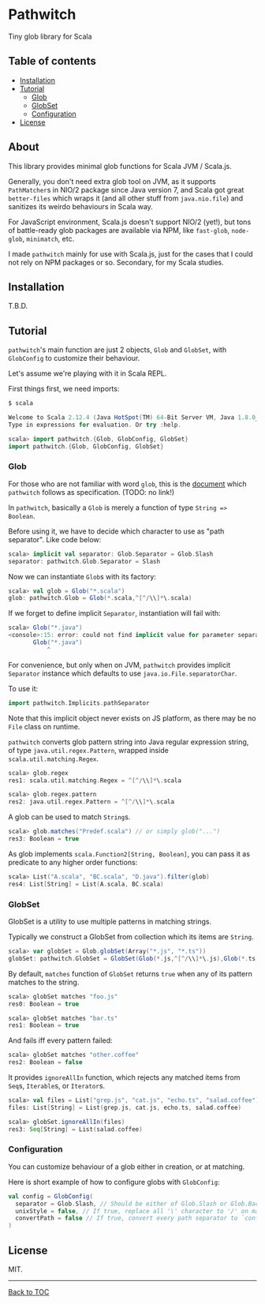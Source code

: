 Pathwitch
=========

Tiny glob library for Scala

## Table of contents

* [Installation](#installtion)
* [Tutorial](#tutorial)
  * [Glob](#glob)
  * [GlobSet](#globset)
  * [Configuration](#configuration)
* [License](#license)

## About

This library provides minimal glob functions for Scala JVM / Scala.js.

Generally, you don't need extra glob tool on JVM, as it supports `PathMatcher`s in NIO/2 package since Java version 7, and Scala got great `better-files` which wraps it (and all other stuff from `java.nio.file`) and sanitizes its weirdo behaviours in Scala way.

For JavaScript environment, Scala.js doesn't support NIO/2 (yet!), but tons of battle-ready glob packages are available via NPM, like `fast-glob`, `node-glob`, `minimatch`, etc.

I made `pathwitch` mainly for use with Scala.js, just for the cases that I could not rely on NPM packages or so. Secondary, for my Scala studies.

## Installation

T.B.D.

## Tutorial

`pathwitch`'s main function are just 2 objects, `Glob` and `GlobSet`, with `GlobConfig` to customize their behaviour.

Let's assume we're playing with it in Scala REPL.

First things first, we need imports:

```scala
$ scala

Welcome to Scala 2.12.4 (Java HotSpot(TM) 64-Bit Server VM, Java 1.8.0_181).
Type in expressions for evaluation. Or try :help.

scala> import pathwitch.{Glob, GlobConfig, GlobSet}
import pathwitch.{Glob, GlobConfig, GlobSet}
```

### Glob

For those who are not familiar with word `glob`, this is the [document][glob-doc] which `pathwitch` follows as specification. (TODO: no link!)

In `pathwitch`, basically a `Glob` is merely a function of type `String => Boolean`.

Before using it, we have to decide which character to use as "path separator". Like code below:

```scala
scala> implicit val separator: Glob.Separator = Glob.Slash
separator: pathwitch.Glob.Separator = Slash
```

Now we can instantiate `Glob`s with its factory:

```scala
scala> val glob = Glob("*.scala")
glob: pathwitch.Glob = Glob(*.scala,^[^/\\]*\.scala)
```

If we forget to define implicit `Separator`, instantiation will fail with:

```scala
scala> Glob("*.java")
<console>:15: error: could not find implicit value for parameter separator: pathwitch.Glob.Separator
       Glob("*.java")
           ^
```

For convenience, but only when on JVM, `pathwitch` provides implicit `Separator` instance which defaults to use `java.io.File.separatorChar`.

To use it:

```scala
import pathwitch.Implicits.pathSeparator
```

Note that this implicit object never exists on JS platform, as there may be no `File` class on runtime.

`pathwitch` converts glob pattern string into Java regular expression string, of type `java.util.regex.Pattern`, wrapped inside `scala.util.matching.Regex`.

```scala
scala> glob.regex
res1: scala.util.matching.Regex = ^[^/\\]*\.scala

scala> glob.regex.pattern
res2: java.util.regex.Pattern = ^[^/\\]*\.scala
```

A glob can be used to match `String`s.

```scala
scala> glob.matches("Predef.scala") // or simply glob("...")
res3: Boolean = true
```

As glob implements `scala.Function2[String, Boolean]`, you can pass it as predicate to any higher order functions:

```scala
scala> List("A.scala", "BC.scala", "D.java").filter(glob)
res4: List[String] = List(A.scala, BC.scala)
```

### GlobSet

GlobSet is a utility to use multiple patterns in matching strings.

Typically we construct a GlobSet from collection which its items are `String`.

```scala
scala> var globSet = Glob.globSet(Array("*.js", "*.ts"))
globSet: pathwitch.GlobSet = GlobSet(Glob(*.js,^[^/\\]*\.js),Glob(*.ts,^[^/\\]*\.ts))
```

By default, `matches` function of `GlobSet` returns `true` when any of its pattern matches to the string.

```scala
scala> globSet matches "foo.js"
res0: Boolean = true

scala> globSet matches "bar.ts"
res1: Boolean = true
```

And fails iff every pattern failed:

```scala
scala> globSet matches "other.coffee"
res2: Boolean = false
```

It provides `ignoreAllIn` function, which rejects any matched items from `Seq`s, `Iterable`s, or `Iterator`s.

```scala
scala> val files = List("grep.js", "cat.js", "echo.ts", "salad.coffee")
files: List[String] = List(grep.js, cat.js, echo.ts, salad.coffee)

scala> globSet.ignoreAllIn(files)
res3: Seq[String] = List(salad.coffee)
```

### Configuration

You can customize behaviour of a glob either in creation, or at matching.

Here is short example of how to configure globs with `GlobConfig`:

```scala
val config = GlobConfig(
  separator = Glob.Slash, // Should be either of Glob.Slash or Glob.Backslash
  unixStyle = false, // If true, replace all '\' character to '/' on matching
  convertPath = false // If true, convert every path separator to `config.separator` when building regexp
)
```

## License

MIT.

---

[Back to TOC](#table-of-contents)

[glob-doc]: #